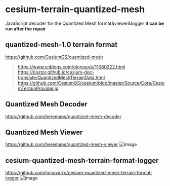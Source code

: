 # cesium-terrain-quantized-mesh
JavaScript decoder for the Quantized Mesh format&amp;viewer&amp;logger     **It can be run after the repair**

## quantized-mesh-1.0 terrain format
https://github.com/CesiumGS/quantized-mesh
> https://www.cnblogs.com/oloroso/p/11080222.html
> https://postor.github.io/cesium-doc-translate/QuantizedMeshTerrainData.html
> https://github.com/CesiumGS/cesium/blob/master/Source/Core/CesiumTerrainProvider.js

## Quantized Mesh Decoder
 https://github.com/heremaps/quantized-mesh-decoder

## Quantized Mesh Viewer 
https://github.com/heremaps/quantized-mesh-viewer
![image](https://github.com/bigsu/cesium-terrain-quantized-mesh/assets/18549401/67259d40-b4a8-4e18-8391-def692c22406)


## cesium-quantized-mesh-terrain-format-logger 
https://github.com/jmnavarro/cesium-quantized-mesh-terrain-format-logger
![image](https://github.com/bigsu/cesium-terrain-quantized-mesh/assets/18549401/cef2fa58-5bff-445a-9fe5-e6a84870a0a5)



